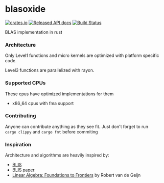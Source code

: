 # blasoxide

[![crates.io](https://meritbadge.herokuapp.com/blasoxide)](https://crates.io/crates/blasoxide)
[![Released API docs](https://docs.rs/blasoxide/badge.svg)](https://docs.rs/blasoxide)
[![Build Status](https://travis-ci.org/oezgurmakkurt/blasoxide.svg?branch=master)](https://travis-ci.org/oezgurmakkurt/blasoxide)

BLAS implementation in rust

### Architecture

Only Level1 functions and micro kernels are optimized with platform specific code.

Level3 functions are parallelized with rayon.

### Supported CPUs
These cpus have optimized implementations for them

- x86_64 cpus with fma support

### Contributing
Anyone can contribute anything as they see fit. Just don't forget to run `cargo clippy` and `cargo fmt` before commiting

### Inspiration
Architecture and algorithms are heavily inspired by:
- [BLIS](https://github.com/flame/blis)
- [BLIS paper](http://www.cs.utexas.edu/users/flame/pubs/blis1_toms_rev3.pdf)
- [Linear Algebra: Foundations to Frontiers](http://www.ulaff.net/) by Robert van de Geijn
